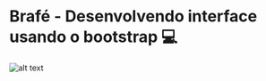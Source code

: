 # Brafé - Desenvolvendo interface usando o bootstrap :computer: 

![alt text](https://raw.githubusercontent.com/GabrielChagas1/Cursos/master/Origamid/Brafe-2/Bootstrap/screen.jpg)